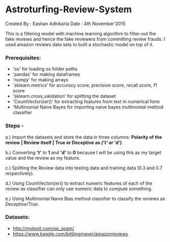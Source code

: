 # Astroturfing-Review-System

Created By : Eashan Adhikarla
Date       : 4th November'2015

This is a filtering model with machine learning algorithm to filter-out the fake reviews and hence the fake reviewers from committing review frauds. I used amazon reviews data sets to built a stochastic model on top of it.

### Prerequisites:

* 'os' for loading os folder paths
* 'pandas' for making dataframes
* 'numpy' for making arrays
* 'sklearn.metrics' for accuracy score, precision score, recall score, f1 score
* 'sklearn.cross_validation' for splitting the dataset
* 'CountVectorizer()' for extracting features from text in numerical form
* 'Multinomial Naive Bayes for importing naive bayes multinomial method classifier

### Steps -

a.) Import the datasets and store the data in three columns: **Polarity of the review | Review itself | True or Deceptive as _('t' or 'd')_**.

b.) Converting **'t'** to **1** and **'d'** to **0** because I will be using this as my target value and the review as my feature.

c.) Splitting the Review data into testing data and training data (0.3 and 0.7 respectively).

d.) Using CountVectorizer() to extract numeric features of each of the review as classifier can only use numeric data to compute something.

e.) Using Multinomial Naive Bias method classifier to classify the reviews as _Deceptive/True_.

### Datasets: 
* http://myleott.com/op_spam/
* https://www.kaggle.com/bittlingmayer/amazonreviews
